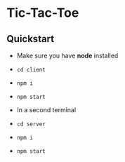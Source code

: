 
# Tic-Tac-Toe

## Quickstart
- Make sure you have **node** installed
- `cd client`
- `npm i`
- `npm start`

- In a second terminal
- `cd server`
- `npm i`
- `npm start`
